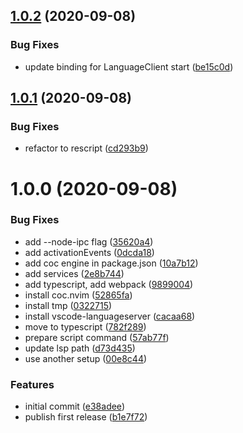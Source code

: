 ## [1.0.2](https://github.com/believer/coc-rescript/compare/v1.0.1...v1.0.2) (2020-09-08)


### Bug Fixes

* update binding for LanguageClient start ([be15c0d](https://github.com/believer/coc-rescript/commit/be15c0ddfc05f10345633782344bece339e0bb47))

## [1.0.1](https://github.com/believer/coc-rescript/compare/v1.0.0...v1.0.1) (2020-09-08)


### Bug Fixes

* refactor to rescript ([cd293b9](https://github.com/believer/coc-rescript/commit/cd293b9d2de43698d22c1cc019a440bab3e51948))

# 1.0.0 (2020-09-08)


### Bug Fixes

* add --node-ipc flag ([35620a4](https://github.com/believer/coc-rescript/commit/35620a4696de5db57536608fdfe9bf8c85df69eb))
* add activationEvents ([0dcda18](https://github.com/believer/coc-rescript/commit/0dcda1840dd15c49e40efbc180c2b342e1a5da28))
* add coc engine in package.json ([10a7b12](https://github.com/believer/coc-rescript/commit/10a7b12856bac68765661452037cb26c54fddd88))
* add services ([2e8b744](https://github.com/believer/coc-rescript/commit/2e8b7447a27557cb4c46c2f044def66275b89802))
* add typescript, add webpack ([9899004](https://github.com/believer/coc-rescript/commit/9899004f341b108178187ca02b00fd8d2d8692e9))
* install coc.nvim ([52865fa](https://github.com/believer/coc-rescript/commit/52865faf0220a93eaef6b8390ea65a375d9bb67a))
* install tmp ([0322715](https://github.com/believer/coc-rescript/commit/0322715fdb0b673d9431c76f13ad5080b95ab240))
* install vscode-languageserver ([cacaa68](https://github.com/believer/coc-rescript/commit/cacaa68bdf618af4227a5bb37aed5d9d33de1fb3))
* move to typescript ([782f289](https://github.com/believer/coc-rescript/commit/782f2891789cf6537dd08a523d185d0f38a016db))
* prepare script command ([57ab77f](https://github.com/believer/coc-rescript/commit/57ab77f8adab55cd7a451b2a899cae527e0d770e))
* update lsp path ([d73d435](https://github.com/believer/coc-rescript/commit/d73d435a592f8b300cc490b2c8b181f4d2c57498))
* use another setup ([00e8c44](https://github.com/believer/coc-rescript/commit/00e8c444c06083a4bbd5703e1917f11defebd619))


### Features

* initial commit ([e38adee](https://github.com/believer/coc-rescript/commit/e38adeef3c745b2f1579219378025f662e7acf35))
* publish first release ([b1e7f72](https://github.com/believer/coc-rescript/commit/b1e7f724c20508ae792da507f2b4b61b57d690d3))
